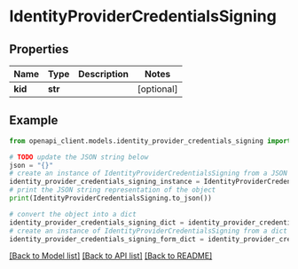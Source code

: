 # IdentityProviderCredentialsSigning


## Properties

Name | Type | Description | Notes
------------ | ------------- | ------------- | -------------
**kid** | **str** |  | [optional] 

## Example

```python
from openapi_client.models.identity_provider_credentials_signing import IdentityProviderCredentialsSigning

# TODO update the JSON string below
json = "{}"
# create an instance of IdentityProviderCredentialsSigning from a JSON string
identity_provider_credentials_signing_instance = IdentityProviderCredentialsSigning.from_json(json)
# print the JSON string representation of the object
print(IdentityProviderCredentialsSigning.to_json())

# convert the object into a dict
identity_provider_credentials_signing_dict = identity_provider_credentials_signing_instance.to_dict()
# create an instance of IdentityProviderCredentialsSigning from a dict
identity_provider_credentials_signing_form_dict = identity_provider_credentials_signing.from_dict(identity_provider_credentials_signing_dict)
```
[[Back to Model list]](../README.md#documentation-for-models) [[Back to API list]](../README.md#documentation-for-api-endpoints) [[Back to README]](../README.md)


